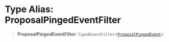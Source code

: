 # Type Alias: ProposalPingedEventFilter

> **ProposalPingedEventFilter**: `TypedEventFilter`\<[`ProposalPingedEvent`](ProposalPingedEvent.md)\>
